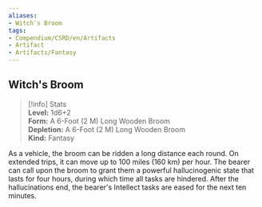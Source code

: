 ```yaml
---
aliases:
- Witch's Broom
tags:
- Compendium/CSRD/en/Artifacts
- Artifact
- Artifacts/Fantasy
---
```


  
## Witch's Broom  
>[!info] Stats  
> **Level:** 1d6+2  
> **Form:** A 6-Foot (2 M) Long Wooden Broom  
> **Depletion:** A 6-Foot (2 M) Long Wooden Broom  
> **Kind:** Fantasy
  
As a vehicle, the broom can be ridden a long distance each round. On extended trips, it can move up to 100 miles (160 km) per hour. The bearer can call upon the broom to grant them a powerful hallucinogenic state that lasts for four hours, during which time all tasks are hindered. After the hallucinations end, the bearer's Intellect tasks are eased for the next ten minutes.